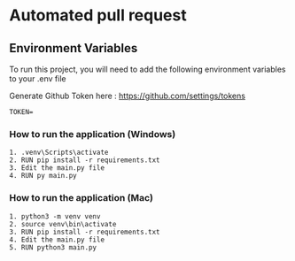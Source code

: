 # Automated pull request

## Environment Variables

To run this project, you will need to add the following environment variables to your .env file

Generate Github Token here : https://github.com/settings/tokens
```
TOKEN=
```
### How to run the application (Windows)
``` 
1. .venv\Scripts\activate
2. RUN pip install -r requirements.txt
3. Edit the main.py file
4. RUN py main.py
```

### How to run the application (Mac)
```
1. python3 -m venv venv
2. source venv\bin\activate
3. RUN pip install -r requirements.txt
4. Edit the main.py file
5. RUN python3 main.py
```

